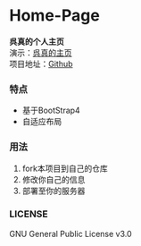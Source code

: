 # Home-Page
**呉真的个人主页**  
演示：[呉真的主页](https://www.i5zhen.com/)  
项目地址：[Github](https://github.com/kuretru/Home-Page)  

### 特点 
* 基于BootStrap4
* 自适应布局

### 用法
1. fork本项目到自己的仓库  
2. 修改你自己的信息  
3. 部署至你的服务器  

### LICENSE  
GNU General Public License v3.0